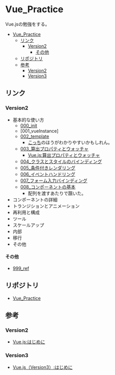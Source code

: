 # Vue_Practice
Vue.jsの勉強をする。

- [Vue_Practice](#vue_practice)
  - [リンク](#リンク)
    - [Version2](#version2)
      - [その他](#その他)
  - [リポジトリ](#リポジトリ)
  - [参考](#参考)
    - [Version2](#version2-1)
    - [Version3](#version3)

## リンク

### Version2 

- 基本的な使い方
  - [000_init](./v2/000_init/index.html)
  - [001_vueInstance]
  - [002_template](./v2/VueProjects/template)
    - [こっち](./v2/VueProjects/componentBasic)のほうがわかりやすいかもしれん。
  - [003_算出プロパティとウォッチャ](./v2/000_init/index.html)
    - [Vue.js:算出プロパティとウォッチャ](https://jp.vuejs.org/v2/guide/computed.html)
  - [004_クラスとスタイルのバインディング]()
  - [005_条件付きレンダリング]()
  - [006_イベントハンドリング]()
  - [007_フォーム入力バインディング]()
  - [008_コンポーネントの基本](./v2/VueProjects/componentBasic)
    - 配列を渡すあたりで躓いた。
- コンポーネントの詳細
- トランジションとアニメーション
- 再利用と構成
- ツール
- スケールアップ
- 内部
- 移行
- その他

#### その他

- [999_ref](./v2/VueProjects/999_ref/README.md)

## リポジトリ

- [Vue_Practice](https://github.com/SampleUser0001/Vue_Practice)

## 参考

### Version2 

- [Vue.js:はじめに](https://jp.vuejs.org/v2/guide/)

### Version3 

- [Vue.js（Version3）:はじめに](https://v3.ja.vuejs.org/guide/introduction.html)
